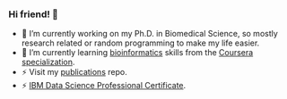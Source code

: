 ### Hi friend! 👋

- 🔭 I’m currently working on my Ph.D. in Biomedical Science, so mostly research related or random programming to make my life easier.
- 🌱 I’m currently learning [bioinformatics](https://github.com/Optimizer-Prime/bioinformatics-coursera) skills from the [Coursera specialization](https://www.coursera.org/specializations/bioinformatics).
- ⚡ Visit my [publications](https://github.com/Optimizer-Prime/publications) repo.
- ⚡ [IBM Data Science Professional Certificate](https://www.credly.com/badges/8b683bf2-c674-4285-a637-7c35e427850a/public_url).

<!--
**Optimizer-Prime/Optimizer-Prime** is a ✨ _special_ ✨ repository because its `README.md` (this file) appears on your GitHub profile.

Here are some ideas to get you started:

- 🔭 I’m currently working on ...
- 🌱 I’m currently learning ...
- 👯 I’m looking to collaborate on ...
- 🤔 I’m looking for help with ...
- 💬 Ask me about ...
- 📫 How to reach me: ...
- 😄 Pronouns: ...
- ⚡ Fun fact: .......
-->
